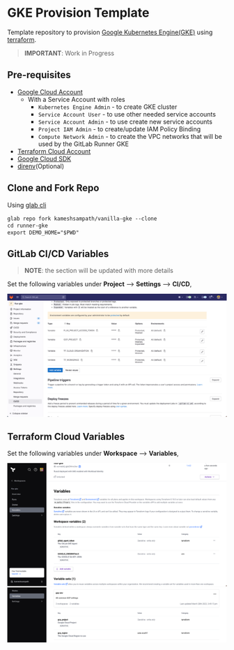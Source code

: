 # GKE Provision Template

Template repository to provision [Google Kubernetes Engine(GKE)](https://cloud.google.com/kubernetes-engine) using [terraform](https://terraform.build).

>**IMPORTANT**: Work in Progress

## Pre-requisites

- [Google Cloud Account](https://cloud.google.com)
  - With a Service Account with roles
    - `Kubernetes Engine Admin`  - to create GKE cluster
    - `Service Account User`     - to use other needed service accounts
    - `Service Account Admin`    - to use create new service accounts
    - `Project IAM Admin`        - to create/update IAM Policy Binding
    - `Compute Network Admin`    - to create the VPC networks that will be used by the GitLab Runner GKE
- [Terraform Cloud Account](https://app.terraform.io/public/signup/account)
- [Google Cloud SDK](https://cloud.google.com/sdk)
- [direnv](https://direnv.net)(Optional)

## Clone and Fork Repo

Using [glab cli](https://gitlab.com/gitlab-org/cli)

```shell
glab repo fork kameshsampath/vanilla-gke --clone
cd runner-gke
export DEMO_HOME="$PWD"
```

## GitLab CI/CD Variables

>**NOTE**: the section will be updated with more details

Set the following variables under **Project** --> **Settings** --> **CI/CD**,

![GitLab CI/CD Variables](/docs/images/gitlab-cicd-variables.png)

## Terraform Cloud Variables

Set the following variables under **Workspace** --> **Variables**,

![Terraform Variables](/docs/images/tfcloud-variables.png)
![Terraform Variables](/docs/images/tfcloud-variables-2.png)

